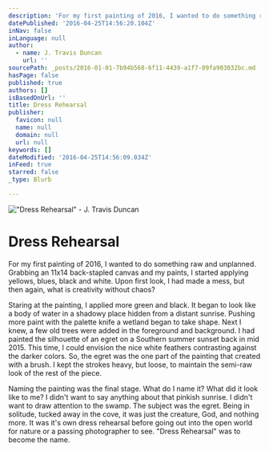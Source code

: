```yaml
---
description: 'For my first painting of 2016, I wanted to do something raw and unplanned. Grabbing an 11x14 back-stapled canvas and my paints, I started applying yellows, blues, black and white. Upon first look, I had made a mess, but then again, what is creativity without chaos?'
datePublished: '2016-04-25T14:56:20.104Z'
inNav: false
inLanguage: null
author:
  - name: J. Travis Duncan
    url: ''
sourcePath: _posts/2016-01-01-7b94b568-6f11-4439-a1f7-09fa903032bc.md
hasPage: false
published: true
authors: []
isBasedOnUrl: ''
title: Dress Rehearsal
publisher:
  favicon: null
  name: null
  domain: null
  url: null
keywords: []
dateModified: '2016-04-25T14:56:09.034Z'
inFeed: true
starred: false
_type: Blurb

---
```

!["Dress Rehearsal" - J. Travis Duncan](https://the-grid-user-content.s3-us-west-2.amazonaws.com/983744b5-8ded-4213-aa10-45b2b86aeaca.jpg)

# Dress Rehearsal

For my first painting of 2016, I wanted to do something raw and unplanned. Grabbing an 11x14 back-stapled canvas and my paints, I started applying yellows, blues, black and white. Upon first look, I had made a mess, but then again, what is creativity without chaos?

Staring at the painting, I applied more green and black. It began to look like a body of water in a shadowy place hidden from a distant sunrise. Pushing more paint with the palette knife a wetland began to take shape. Next I knew, a few old trees were added in the foreground and background. I had painted the silhouette of an egret on a Southern summer sunset back in mid 2015\. This time, I could envision the nice white feathers contrasting against the darker colors. So, the egret was the one part of the painting that created with a brush. I kept the strokes heavy, but loose, to maintain the semi-raw look of the rest of the piece.

Naming the painting was the final stage. What do I name it? What did it look like to me? I didn't want to say anything about that pinkish sunrise. I didn't want to draw attention to the swamp. The subject was the egret. Being in solitude, tucked away in the cove, it was just the creature, God, and nothing more. It was it's own dress rehearsal before going out into the open world for nature or a passing photographer to see. "Dress Rehearsal" was to become the name.